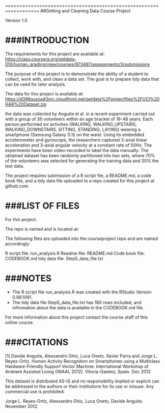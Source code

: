 ==================================================================
##Getting and Cleaning Data Course Project

Version 1.0


###INTRODUCTION
==================================================================
The requirements for this project are available at: https://class.coursera.org/getdata-010/human_grading/view/courses/973497/assessments/3/submissions

The purpose of this project is to demonstrate the ability of a student to collect, work with, and clean a data set. The goal is to prepare tidy data that can be used for later analysis. 

The data for this project is available at: https://d396qusza40orc.cloudfront.net/getdata%2Fprojectfiles%2FUCI%20HAR%20Dataset.zip 

the data was collected by Anguita et al. in a recent experiment carried out with a group of 30 volunteers within an age bracket of 19-48 years. Each person performed six activities (WALKING, WALKING_UPSTAIRS, WALKING_DOWNSTAIRS, SITTING, STANDING, LAYING) wearing a smartphone (Samsung Galaxy S II) on the waist. Using its embedded accelerometer and gyroscope, the researchers captured 3-axial linear acceleration and 3-axial angular velocity at a constant rate of 50Hz. The experiments have been video-recorded to label the data manually. The obtained dataset has been randomly partitioned into two sets, where 70% of the volunteers was selected for generating the training data and 30% the test data. 

The project requires submission of a R script file, a README.md, a code book file, and a tidy data file uploaded to a repo created for this project at github.com.


###LIST OF FILES
==================================================================
For this project:

The repo is named and is located at: 

The following files are uploaded into the courseproject repo and are named accordingly:

R script file: 		run_analysis.R
Readme file:		README.md
Code book file:		CODEBOOK.md
tidy data file: 	Step5_data_file.txt



###NOTES 
==================================================================
- The R script file run_analysis.R was created with the RStudio Version 0.98.1091.
- The tidy data file Step5_data_file.txt has 180 rows included, and infromation about the data is available in the CODEBOOK.md file.

For more information about this project contact the course staff of this online course.



###CITATIONS
=================================================================

[1] Davide Anguita, Alessandro Ghio, Luca Oneto, Xavier Parra and Jorge L. Reyes-Ortiz. Human Activity Recognition on Smartphones using a Multiclass Hardware-Friendly Support Vector Machine. International Workshop of Ambient Assisted Living (IWAAL 2012). Vitoria-Gasteiz, Spain. Dec 2012

This dataset is distributed AS-IS and no responsibility implied or explicit can be addressed to the authors or their institutions for its use or misuse. Any commercial use is prohibited.

Jorge L. Reyes-Ortiz, Alessandro Ghio, Luca Oneto, Davide Anguita. November 2012.


